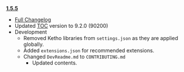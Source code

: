 **[1.5.5](https://github.com/ChrisKader/LFMPlus/releases/tag/v1.5.5)**
  * [Full Changelog](https://github.com/ChrisKader/LFMPlus/blob/main/CHANGELOG.md)
  * Updated [TOC](https://github.com/ChrisKader/LFMPlus/blob/main/LFMPlus.toc#L1) version to 9.2.0 (90200)
  * Development
     * Removed Ketho libraries from `settings.json` as they are applied globally.
     * Added `extensions.json` for recommended extensions.
     * Changed `DevReadme.md` to `CONTRIBUTING.md`
        * Updated contents.
  